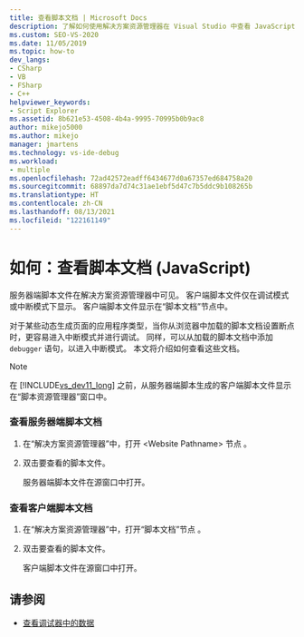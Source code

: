 ```yaml
---
title: 查看脚本文档 | Microsoft Docs
description: 了解如何使用解决方案资源管理器在 Visual Studio 中查看 JavaScript 服务器端脚本文档。
ms.custom: SEO-VS-2020
ms.date: 11/05/2019
ms.topic: how-to
dev_langs:
- CSharp
- VB
- FSharp
- C++
helpviewer_keywords:
- Script Explorer
ms.assetid: 8b621e53-4508-4b4a-9995-70995b0b9ac8
author: mikejo5000
ms.author: mikejo
manager: jmartens
ms.technology: vs-ide-debug
ms.workload:
- multiple
ms.openlocfilehash: 72ad42572eadff6434677d0a67357ed684758a20
ms.sourcegitcommit: 68897da7d74c31ae1ebf5d47c7b5ddc9b108265b
ms.translationtype: HT
ms.contentlocale: zh-CN
ms.lasthandoff: 08/13/2021
ms.locfileid: "122161149"
---
```

# <a name="how-to-view-script-documents-javascript"></a>如何：查看脚本文档 (JavaScript)

服务器端脚本文件在解决方案资源管理器中可见。 客户端脚本文件仅在调试模式或中断模式下显示。 客户端脚本文件显示在“脚本文档”节点中。

对于某些动态生成页面的应用程序类型，当你从浏览器中加载的脚本文档设置断点时，更容易进入中断模式并进行调试。 同样，可以从加载的脚本文档中添加 `debugger` 语句，以进入中断模式。 本文将介绍如何查看这些文档。

> [!NOTE]
> 在 [!INCLUDE[vs_dev11_long](../data-tools/includes/vs_dev11_long_md.md)] 之前，从服务器端脚本生成的客户端脚本文件显示在“脚本资源管理器”窗口中。

### <a name="to-view-a-server-side-script-document"></a>查看服务器端脚本文档

1. 在“解决方案资源管理器”中，打开 \<Website Pathname> 节点 。

2. 双击要查看的脚本文件。

     服务器端脚本文件在源窗口中打开。

### <a name="to-view-a-client-side-script-document"></a>查看客户端脚本文档

1. 在“解决方案资源管理器”中，打开“脚本文档”节点 。

2. 双击要查看的脚本文件。

     客户端脚本文件在源窗口中打开。

## <a name="see-also"></a>请参阅
- [查看调试器中的数据](../debugger/viewing-data-in-the-debugger.md)